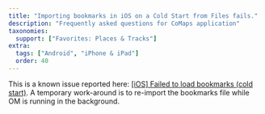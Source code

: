 ```yaml
---
title: "Importing bookmarks in iOS on a Cold Start from Files fails."
description: "Frequently asked questions for CoMaps application"
taxonomies:
  support: ["Favorites: Places & Tracks"]
extra:
  tags: ["Android", "iPhone & iPad"]
  order: 40
---
```


This is a known issue reported here: [[iOS] Failed to load bookmarks (cold start)](https://github.com/organicmaps/organicmaps/issues/4800). A temporary work-around is to re-import the bookmarks file while OM is running in the background.
